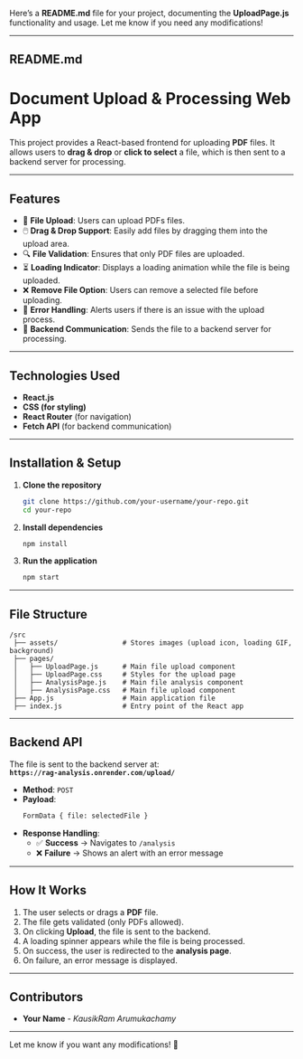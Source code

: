 Here’s a **README.md** file for your project, documenting the **UploadPage.js** functionality and usage. Let me know if you need any modifications!  

---

## **README.md**

# **Document Upload & Processing Web App**

This project provides a React-based frontend for uploading **PDF** files. It allows users to **drag & drop** or **click to select** a file, which is then sent to a backend server for processing.

---

## **Features**
- 📂 **File Upload**: Users can upload PDFs files.  
- 🖱️ **Drag & Drop Support**: Easily add files by dragging them into the upload area.  
- 🔍 **File Validation**: Ensures that only PDF files are uploaded.  
- ⏳ **Loading Indicator**: Displays a loading animation while the file is being uploaded.  
- ❌ **Remove File Option**: Users can remove a selected file before uploading.  
- 🔄 **Error Handling**: Alerts users if there is an issue with the upload process.  
- 📡 **Backend Communication**: Sends the file to a backend server for processing.

---

## **Technologies Used**
- **React.js**  
- **CSS (for styling)**  
- **React Router** (for navigation)  
- **Fetch API** (for backend communication)  

---

## **Installation & Setup**

1. **Clone the repository**  
   ```sh
   git clone https://github.com/your-username/your-repo.git
   cd your-repo
   ```

2. **Install dependencies**  
   ```sh
   npm install
   ```

3. **Run the application**  
   ```sh
   npm start
   ```

---

## **File Structure**
```
/src
 ├── assets/                # Stores images (upload icon, loading GIF, background)
 ├── pages/
 │   ├── UploadPage.js      # Main file upload component
 │   ├── UploadPage.css     # Styles for the upload page
 │   ├── AnalysisPage.js    # Main file analysis component
 │   ├── AnalysisPage.css   # Main file upload component
 ├── App.js                 # Main application file
 ├── index.js               # Entry point of the React app
```

---

## **Backend API**
The file is sent to the backend server at:  
**`https://rag-analysis.onrender.com/upload/`**  

- **Method**: `POST`  
- **Payload**:  
  ```sh
  FormData { file: selectedFile }
  ```
- **Response Handling**:  
  - ✅ **Success** → Navigates to `/analysis`  
  - ❌ **Failure** → Shows an alert with an error message  

---

## **How It Works**
1. The user selects or drags a **PDF** file.  
2. The file gets validated (only PDFs allowed).  
3. On clicking **Upload**, the file is sent to the backend.  
4. A loading spinner appears while the file is being processed.  
5. On success, the user is redirected to the **analysis page**.  
6. On failure, an error message is displayed.

---

## **Contributors**
- **Your Name** - *KausikRam Arumukachamy*  

---

Let me know if you want any modifications! 🚀